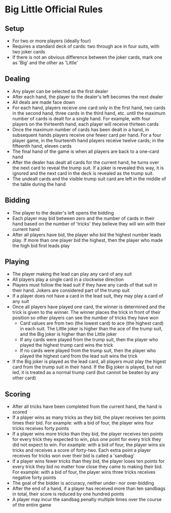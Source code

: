 # Big Little Official Rules

## Setup
- For two or more players (ideally four)
- Requires a standard deck of cards: two through ace in four suits, with two joker cards
- If there is not an obvious difference between the joker cards, mark one as 'Big' and the other as 'Little'

## Dealing
- Any player can be selected as the first dealer
- After each hand, the player to the dealer's left becomes the next dealer
- All deals are made face down
- For each hand, players receive one card only in the first hand, two cards in the second hand, three cards in the third hand, etc. until the maximum number of cards is dealt for a single hand.  For example, with four players on the thirteenth hand, each player will receive thirteen cards
- Once the maximum number of cards has been dealt in a hand, in subsequent hands players receive one fewer card per hand.  For a four player game, in the fourteenth hand players receive twelve cards; in the fifteenth hand, eleven cards
- The final hand of the game is when all players are back to a one-card hand
- After the dealer has dealt all cards for the current hand, he turns over the next card to reveal the trump suit.  If a joker is revealed this way, it is ignored and the next card in the deck is revealed as the trump suit.
- The undealt cards and the visible trump suit card are left in the middle of the table during the hand

## Bidding
- The player to the dealer's left opens the bidding
- Each player may bid between zero and the number of cards in their hand based on the number of 'tricks' they believe they will win with their current hand
- After all players have bid, the player who bid the highest number leads play.  If more than one player bid the highest, then the player who made the high bid first leads play

## Playing
- The player making the lead can play any card of any suit
- All players play a single card in a clockwise direction
- Players must follow the lead suit if they have any cards of that suit in their hand.  Jokers are considered part of the trump suit
- If a player does not have a card in the lead suit, they may play a card of any suit
- Once all players have played one card, the winner is determined and the trick is given to the winner.  The winner places the trick in front of their position so other players can see the number of tricks they have won
    - Card values are from two (the lowest card) to ace (the highest card) in each suit.  The Little joker is higher than the ace of the trump suit, and the Big joker is higher than the Little joker
    - If any cards were played from the trump suit, then the player who played the highest trump card wins the trick
    - If no cards were played from the trump suit, then the player who played the highest card from the lead suit wins the trick
- If the Big joker is played as the lead card, all players must play the higest card from the trump suit in their hand.  If the Big joker is played, but not led, it is treated as a normal trump card (but cannot be beaten by any other card)

## Scoring
- After all tricks have been completed from the current hand, the hand is scored
- If a player wins as many tricks as they bid, the player receives ten points times their bid.  For example: with a bid of four, the player wins four tricks receives forty points
- If a player wins more tricks than they bid, the player receives ten points for every trick they expected to win, plus one point for every trick they did not expect to win.  For example: with a bid of four, the player wins six tricks and receives a score of forty-two.  Each extra point a player receives for tricks won over their bid is called a 'sandbag'
- If a player wins fewer tricks than they bid, the player loses ten points for every trick they bid no matter how close they came to making their bid.  For example: with a bid of four, the player wins three tricks receives negative forty points
- The goal of the bidder is accuracy, neither under- nor over-bidding
- After the end of a hand, if a player has received more than ten sandbags in total, their score is reduced by one hundred points
- A player may incur the sandbag penalty multiple times over the course of the entire game
